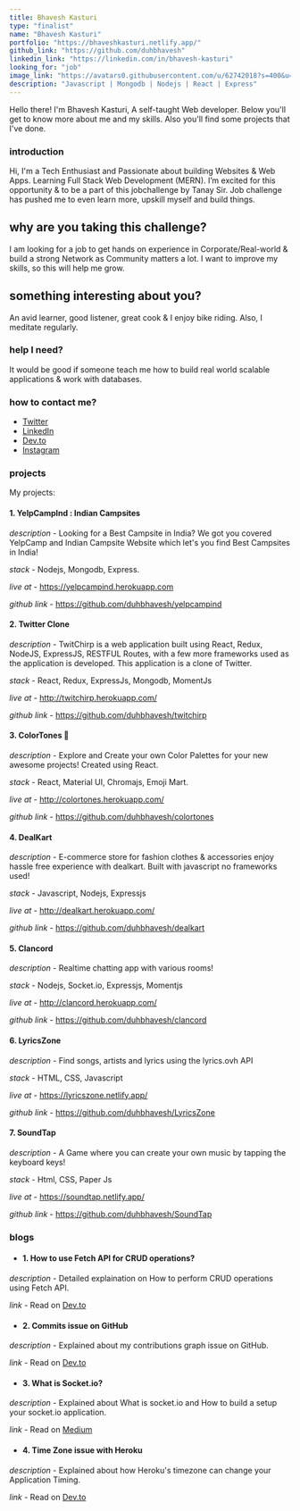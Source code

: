 ```yaml
---
title: Bhavesh Kasturi
type: "finalist"
name: "Bhavesh Kasturi"
portfolio: "https://bhaveshkasturi.netlify.app/"
github_link: "https://github.com/duhbhavesh"
linkedin_link: "https://linkedin.com/in/bhavesh-kasturi"
looking_for: "job"
image_link: "https://avatars0.githubusercontent.com/u/62742018?s=400&u=325fd02cc82819ebe22931123c404cafbb10b3b1&v=4"
description: "Javascript | Mongodb | Nodejs | React | Express"
---
```


Hello there! I'm Bhavesh Kasturi, A self-taught Web developer. Below you'll get to know more about me and my skills. Also you'll find some projects that I've done.

### introduction

Hi, I'm a Tech Enthusiast and Passionate about building Websites & Web Apps. Learning Full Stack Web Development (MERN).
I’m excited for this opportunity & to be a part of this jobchallenge by Tanay Sir. Job challenge has pushed me to even learn more, upskill myself and build things.

## why are you taking this challenge?

I am looking for a job to get hands on experience in Corporate/Real-world & build a strong Network as Community matters a lot. I want to improve my skills, so this will help me grow.

## something interesting about you?

An avid learner, good listener, great cook & I enjoy bike riding.
Also, I meditate regularly.

### help I need?

It would be good if someone teach me how to build real world scalable applications & work with databases.

### how to contact me?

- [Twitter](https://twitter.com/duhbhavesh)
- [LinkedIn](https://linkedin.com/in/bhavesh-kasturi)
- [Dev.to](https://dev.to/duhbhavesh)
- [Instagram](https://www.instagram.com/duhbhavesh)

### projects

My projects:

#### 1. YelpCampInd : Indian Campsites

_description_ - Looking for a Best Campsite in India? We got you covered YelpCamp and Indian Campsite Website which let's you find Best Campsites in India!

_stack_ - Nodejs, Mongodb, Express.

_live at_ - https://yelpcampind.herokuapp.com

_github link_ - https://github.com/duhbhavesh/yelpcampind

#### 2. Twitter Clone

_description_ - TwitChirp is a web application built using React, Redux, NodeJS, ExpressJS, RESTFUL Routes, with a few more frameworks used as the application is developed. This application is a clone of Twitter.

_stack_ - React, Redux, ExpressJs, Mongodb, MomentJs

_live at_ - http://twitchirp.herokuapp.com/

_github link_ - https://github.com/duhbhavesh/twitchirp

#### 3. ColorTones 🎨

_description_ - Explore and Create your own Color Palettes for your new awesome projects! Created using React.

_stack_ - React, Material UI, Chromajs, Emoji Mart.

_live at_ - http://colortones.herokuapp.com/

_github link_ - https://github.com/duhbhavesh/colortones

#### 4. DealKart

_description_ - E-commerce store for fashion clothes & accessories enjoy hassle free experience with dealkart. Built with javascript no frameworks used!

_stack_ - Javascript, Nodejs, Expressjs

_live at_ - http://dealkart.herokuapp.com/

_github link_ - https://github.com/duhbhavesh/dealkart

#### 5. Clancord

_description_ - Realtime chatting app with various rooms!

_stack_ - Nodejs, Socket.io, Expressjs, Momentjs

_live at_ - http://clancord.herokuapp.com/

_github link_ - https://github.com/duhbhavesh/clancord

#### 6. LyricsZone

_description_ - Find songs, artists and lyrics using the lyrics.ovh API

_stack_ - HTML, CSS, Javascript

_live at_ - https://lyricszone.netlify.app/

_github link_ - https://github.com/duhbhavesh/LyricsZone

#### 7. SoundTap

_description_ - A Game where you can create your own music by tapping the keyboard keys!

_stack_ - Html, CSS, Paper Js

_live at_ - https://soundtap.netlify.app/

_github link_ - https://github.com/duhbhavesh/SoundTap

### blogs

- #### 1. How to use Fetch API for CRUD operations?

_description_ - Detailed explaination on How to perform CRUD operations using Fetch API.

_link_ - Read on [Dev.to](https://dev.to/duhbhavesh/how-to-use-fetch-api-for-crud-operations-57a0)

- #### 2. Commits issue on GitHub

_description_ - Explained about my contributions graph issue on GitHub.

_link_ - Read on [Dev.to](https://dev.to/duhbhavesh/why-my-commits-aren-t-showing-up-on-github-contributions-graph-3a2h)

- #### 3. What is Socket.io?

_description_ - Explained about What is socket.io and How to build a setup your socket.io application.

_link_ - Read on [Medium](https://medium.com/@bhavesh.kasturi/i-recently-built-an-basic-real-time-chat-application-and-i-used-socket-io-4bc5bd53b01e)

- #### 4. Time Zone issue with Heroku

_description_ - Explained about how Heroku's timezone can change your Application Timing.

_link_ - Read on [Dev.to](https://dev.to/duhbhavesh/time-zone-issue-with-heroku-21d5)
